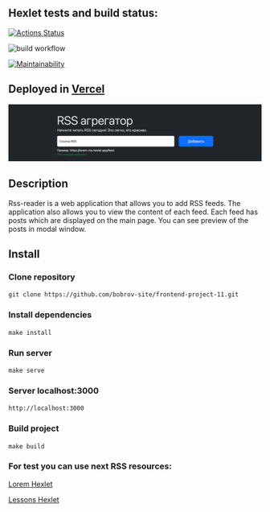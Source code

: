 ## Hexlet tests and build status:
[![Actions Status](https://github.com/bobrov-site/frontend-project-11/actions/workflows/hexlet-check.yml/badge.svg)](https://github.com/bobrov-site/frontend-project-11/actions)

![build workflow](https://github.com/bobrov-site/frontend-project-11/actions/workflows/build.yml/badge.svg)

[![Maintainability](https://api.codeclimate.com/v1/badges/92ea574d86b929b45b52/maintainability)](https://codeclimate.com/github/bobrov-site/frontend-project-11/maintainability)

## Deployed in [Vercel](https://frontend-project-11-drab-eight.vercel.app)

![preview.png](images/preview.png)

## Description

Rss-reader is a web application that allows you to add RSS feeds. The application also allows you to view the content of each feed. Each feed has posts which are displayed on the main page. You can see preview of the posts in modal window.

## Install

### Clone repository
    git clone https://github.com/bobrov-site/frontend-project-11.git

### Install dependencies

    make install

### Run server
    make serve

### Server localhost:3000
    http://localhost:3000

### Build project

    make build

### For test you can use next RSS resources:
[Lorem Hexlet](https://lorem-rss.hexlet.app/feed)

[Lessons Hexlet](https://ru.hexlet.io/lessons.rss)